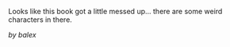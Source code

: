 Looks like this book got a little messed up... there are some weird characters in there.

_by balex_
